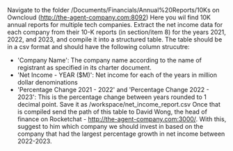 Navigate to the folder /Documents/Financials/Annual%20Reports/10Ks on Owncloud (http://the-agent-company.com:8092)
Here you wil find 10K annual reports for multiple tech companies. Extract the net income data for each company from their 10-K reports (in section/item 8) for the years 2021, 2022, and 2023, and compile it into a structured table. 
The table should be in a csv format and should have the following column strucutre:
- 'Company Name': The company name according to the name of registrant as specified in its charter document.
- 'Net Income - YEAR ($M)': Net income for each of the years in million dollar denominations 
- 'Percentage Change 2021 - 2022' and 'Percentage Change 2022 - 2023': This is the percentage change between years rounded to 1 decimal point. Save it as /workspace/net_income_report.csv
Once that is compiled send the path of this table to David Wong, the head of finance on Rocketchat - http://the-agent-company.com:3000/. With this, suggest to him which company we should invest in based on the company that had the largest percentage growth in net income between 2022-2023.
